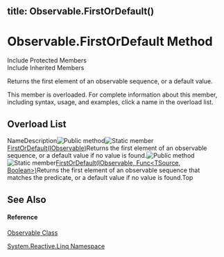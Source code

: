 title: Observable.FirstOrDefault()
---
# Observable.FirstOrDefault Method

Include Protected Members  
Include Inherited Members

Returns the first element of an observable sequence, or a default value.

This member is overloaded. For complete information about this member, including syntax, usage, and examples, click a name in the overload list.

## Overload List

NameDescription![Public method](https://reactiveui.net/assets/img/Hh303103.pubmethod(en-us,VS.103).gif "Public method")![Static member](https://reactiveui.net/assets/img/Hh244319.static(en-us,VS.103).gif "Static member")[FirstOrDefault<TSource>(IObservable<TSource>)](https://msdn.microsoft.com/en-us/library/m:system.reactive.linq.observable.firstordefault%60%601(system.iobservable%7b%60%600%7d)(v=VS.103))Returns the first element of an observable sequence, or a default value if no value is found.![Public method](https://reactiveui.net/assets/img/Hh303103.pubmethod(en-us,VS.103).gif "Public method")![Static member](https://reactiveui.net/assets/img/Hh244319.static(en-us,VS.103).gif "Static member")[FirstOrDefault<TSource>(IObservable<TSource>, Func<TSource, Boolean>)](https://msdn.microsoft.com/en-us/library/m:system.reactive.linq.observable.firstordefault%60%601(system.iobservable%7b%60%600%7d%2csystem.func%7b%60%600%2csystem.boolean%7d)(v=VS.103))Returns the first element of an observable sequence that matches the predicate, or a default value if no value is found.Top

## See Also

#### Reference

[Observable Class](Observable/Observable)

[System.Reactive.Linq Namespace](System.Reactive.Linq/System.Reactive.Linq)





